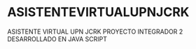 # ASISTENTEVIRTUALUPNJCRK
ASISTENTE VIRTUAL UPN JCRK PROYECTO INTEGRADOR 2 DESARROLLADO EN JAVA SCRIPT
